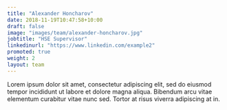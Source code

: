 ```yaml
---
title: "Alexander Honcharov"
date: 2018-11-19T10:47:58+10:00
draft: false
image: "images/team/alexander-honcharov.jpg"
jobtitle: "HSE Supervisor"
linkedinurl: "https://www.linkedin.com/example2"
promoted: true
weight: 2
layout: team
---
```


Lorem ipsum dolor sit amet, consectetur adipiscing elit, sed do eiusmod tempor incididunt ut labore et dolore magna aliqua. Bibendum arcu vitae elementum curabitur vitae nunc sed. Tortor at risus viverra adipiscing at in.
